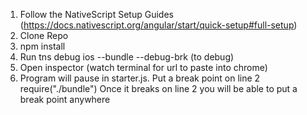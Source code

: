 1. Follow the NativeScript Setup Guides (https://docs.nativescript.org/angular/start/quick-setup#full-setup)
2. Clone Repo
3. npm install
4. Run tns debug ios --bundle --debug-brk (to debug)
5. Open inspector (watch terminal for url to paste into chrome)
6. Program will pause in starter.js. Put a break point on line 2 require("./bundle") Once it breaks on line 2 you will be able to put a break point anywhere
